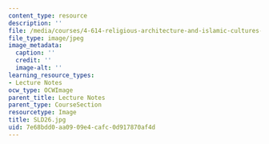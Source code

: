 ```yaml
---
content_type: resource
description: ''
file: /media/courses/4-614-religious-architecture-and-islamic-cultures-fall-2002/7e68bdd0aa0909e4cafc0d917870af4d_SLD26.jpg
file_type: image/jpeg
image_metadata:
  caption: ''
  credit: ''
  image-alt: ''
learning_resource_types:
- Lecture Notes
ocw_type: OCWImage
parent_title: Lecture Notes
parent_type: CourseSection
resourcetype: Image
title: SLD26.jpg
uid: 7e68bdd0-aa09-09e4-cafc-0d917870af4d
---
```

